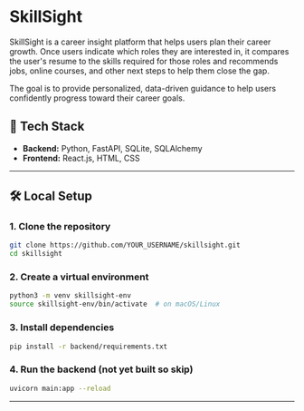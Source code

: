 # SkillSight

SkillSight is a career insight platform that helps users plan their career growth. Once users indicate which roles they are interested in, it compares the user's resume to the skills required for those roles and recommends jobs, online courses, and other next steps to help them close the gap.

The goal is to provide personalized, data-driven guidance to help users confidently progress toward their career goals.

## 🚀 Tech Stack

- **Backend:** Python, FastAPI, SQLite, SQLAlchemy
- **Frontend:** React.js, HTML, CSS

---

## 🛠️ Local Setup

### 1. Clone the repository

```bash
git clone https://github.com/YOUR_USERNAME/skillsight.git
cd skillsight
```
### 2. Create a virtual environment

```bash
python3 -m venv skillsight-env
source skillsight-env/bin/activate  # on macOS/Linux
```

### 3. Install dependencies
```bash
pip install -r backend/requirements.txt
```

### 4. Run the backend (not yet built so skip)
```bash
uvicorn main:app --reload
```

---
